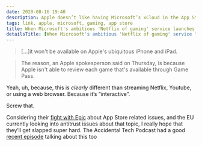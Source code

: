 ```yaml
---
date: 2020-08-16 19:40
description: Apple doesn’t like having Microsoft’s xCloud in the App Store, because they’re control freaks
tags: link, apple, microsoft, gaming, app store
title: When Microsoft's ambitious 'Netflix of gaming' service launches in September, it won't arrive on Apple devices – here's why
detailsTitle: [When Microsoft's ambitious 'Netflix of gaming' service launches in September, it won't arrive on Apple devices – here's why](https://www.businessinsider.com/apple-explains-why-xbox-game-pass-is-not-on-iphone-2020-8)
---
```


> […]it won't be available on Apple's ubiquitous iPhone and iPad.


> The reason, an Apple spokesperson said on Thursday, is because Apple isn't able to review each game that's available through Game Pass.

Yeah, uh, because, this is *clearly* different than streaming Netflix, Youtube, or using a web browser. Because it’s “interactive”.

Screw that.

Considering their [fight with Epic](https://arstechnica.com/tech-policy/2020/08/epic-gives-fortnite-players-discounts-for-skirting-apple-google-fees/) about App Store related issues, and the EU currently looking into antitrust issues about that topic, I really hope that they’ll get slapped super hard. The Accidental Tech Podcast had a good [recent episode](https://atp.fm/391) talking about this too